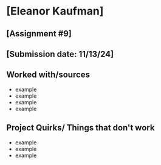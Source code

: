 # [Eleanor Kaufman]
## [Assignment #9]
## [Submission date: 11/13/24]
## Worked with/sources 
* example
* example
* example
* example
## Project Quirks/ Things that don't work
* example
* example
* example
